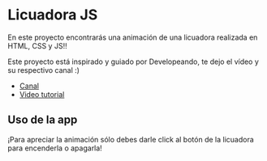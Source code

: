 # Licuadora JS

En este proyecto encontrarás una animación de una licuadora realizada en HTML, CSS y JS!!



Este proyecto está inspirado y guiado por Developeando,  te dejo el vídeo y su respectivo canal :)
 - [Canal](https://www.youtube.com/c/Developeando)
 - [Video tutorial](https://www.youtube.com/watch?v=icczAumbBpc&ab_channel=Developeando)


## Uso de la app

¡Para apreciar la animación sólo debes darle click al botón de la licuadora para encenderla o apagarla!

